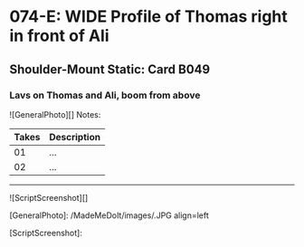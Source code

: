 # 074-E: WIDE Profile of Thomas right in front of Ali

## Shoulder-Mount Static: Card B049

### Lavs on Thomas and Ali, boom from above

![GeneralPhoto][]
Notes: 

| Takes | Description |
|:---|:----|
| 01 | ... |
| 02 | ... |

----

![ScriptScreenshot][]


[GeneralPhoto]: /MadeMeDoIt/images/.JPG align=left

[ScriptScreenshot]: 
